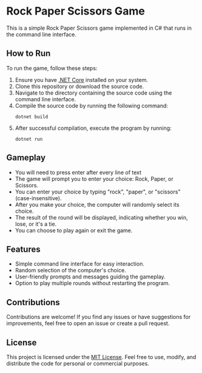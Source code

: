 # Rock Paper Scissors Game

This is a simple Rock Paper Scissors game implemented in C# that runs in the command line interface.

## How to Run

To run the game, follow these steps:

1. Ensure you have [.NET Core](https://dotnet.microsoft.com/download) installed on your system.
2. Clone this repository or download the source code.
3. Navigate to the directory containing the source code using the command line interface.
4. Compile the source code by running the following command:
   ```
   dotnet build
   ```
5. After successful compilation, execute the program by running:
   ```
   dotnet run
   ```

## Gameplay

- You will need to press enter after every line of text
- The game will prompt you to enter your choice: Rock, Paper, or Scissors.
- You can enter your choice by typing "rock", "paper", or "scissors" (case-insensitive).
- After you make your choice, the computer will randomly select its choice.
- The result of the round will be displayed, indicating whether you win, lose, or it's a tie.
- You can choose to play again or exit the game.

## Features

- Simple command line interface for easy interaction.
- Random selection of the computer's choice.
- User-friendly prompts and messages guiding the gameplay.
- Option to play multiple rounds without restarting the program.

## Contributions

Contributions are welcome! If you find any issues or have suggestions for improvements, feel free to open an issue or create a pull request.

## License

This project is licensed under the [MIT License](LICENSE). Feel free to use, modify, and distribute the code for personal or commercial purposes.

